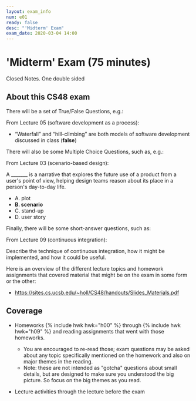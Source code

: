 ```yaml
---
layout: exam_info
num: e01
ready: false
desc: "'Midterm' Exam"
exam_date: 2020-03-04 14:00
---
```


# 'Midterm' Exam (75 minutes) 

Closed Notes. One double sided

## About this CS48 exam

There will be a set of True/False Questions, e.g.:

From Lecture 05 (software development as a process):
* “Waterfall” and “hill-climbing” are both models of software development discussed in class (**false**)
   

There will also be some Multiple Choice Questions, such as, e.g.: 

From Lecture 03 (scenario-based design):

A _______ is a narrative that explores the future use of a product from a user's point of view, helping design teams reason about its place in a person's day-to-day life. 
* A. plot
* **B. scenario**
* C. stand-up
* D. user story

Finally, there will be some short-answer questions, such as: 

From Lecture 09 (continuous integration):

Describe the technique of continuous integration, how it might be implemented, and how it could be useful.

Here is an overview of the different lecture topics and homework assignments that covered material that might be on the exam in some form or the other:
* <https://sites.cs.ucsb.edu/~holl/CS48/handouts/Slides_Materials.pdf>


## Coverage

* Homeworks {% include hwk hwk="h00" %} through {% include hwk hwk="h09" %} and reading assignments that went with those homeworks.
   * You are encouraged to re-read those; exam questions may be asked
     about any topic specifically mentioned on the homework and also on 
     major themes in the reading.
   * Note: these are not intended as "gotcha" questions about small details,
     but are designed to make sure you understood the big picture.  So focus
     on the big themes as you read.

* Lecture activities through the lecture before the exam


   
